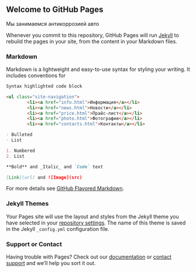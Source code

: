 ## Welcome to GitHub Pages

Мы занимаемся антикоррозией авто

Whenever you commit to this repository, GitHub Pages will run [Jekyll](https://jekyllrb.com/) to rebuild the pages in your site, from the content in your Markdown files.

### Markdown

Markdown is a lightweight and easy-to-use syntax for styling your writing. It includes conventions for

```markdown
Syntax highlighted code block

<ul class="site-navigation">
  	  	<li><a href="info.html">Информация</a></li>
  	  	<li><a href="news.html">Новости</a></li>
  	  	<li><a href="price.html">Прайс-лист</a></li>
  	  	<li><a href="photo.html">Фотографии</a></li>
  	  	<li><a href="contacts.html">Контакты</a></li>

- Bulleted
- List

1. Numbered
2. List

**Bold** and _Italic_ and `Code` text

[Link](url) and ![Image](src)
```

For more details see [GitHub Flavored Markdown](https://guides.github.com/features/mastering-markdown/).

### Jekyll Themes

Your Pages site will use the layout and styles from the Jekyll theme you have selected in your [repository settings](https://github.com/Antikor53/VelikiyNovgorod/settings). The name of this theme is saved in the Jekyll `_config.yml` configuration file.

### Support or Contact

Having trouble with Pages? Check out our [documentation](https://docs.github.com/categories/github-pages-basics/) or [contact support](https://github.com/contact) and we’ll help you sort it out.
